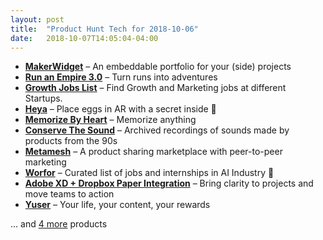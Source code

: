 ```yaml
---
layout: post
title:  "Product Hunt Tech for 2018-10-06"
date:   2018-10-07T14:05:04-04:00
---
```


* **[MakerWidget](https://www.producthunt.com/posts/makerwidget?utm_campaign=producthunt-api&utm_medium=api&utm_source=Application%3A+Daily+Digest+RSS+%28ID%3A+3202%29)** – An embeddable portfolio for your (side) projects
* **[Run an Empire 3.0](https://www.producthunt.com/posts/run-an-empire-3-0?utm_campaign=producthunt-api&utm_medium=api&utm_source=Application%3A+Daily+Digest+RSS+%28ID%3A+3202%29)** – Turn runs into adventures
* **[Growth Jobs List](https://www.producthunt.com/posts/growth-jobs-list?utm_campaign=producthunt-api&utm_medium=api&utm_source=Application%3A+Daily+Digest+RSS+%28ID%3A+3202%29)** – Find Growth and Marketing jobs at different Startups.
* **[Heya](https://www.producthunt.com/posts/heya-2?utm_campaign=producthunt-api&utm_medium=api&utm_source=Application%3A+Daily+Digest+RSS+%28ID%3A+3202%29)** – Place eggs in AR with a secret inside 🐣
* **[Memorize By Heart](https://www.producthunt.com/posts/memorize-by-heart?utm_campaign=producthunt-api&utm_medium=api&utm_source=Application%3A+Daily+Digest+RSS+%28ID%3A+3202%29)** – Memorize anything
* **[Conserve The Sound](https://www.producthunt.com/posts/conserve-the-sound?utm_campaign=producthunt-api&utm_medium=api&utm_source=Application%3A+Daily+Digest+RSS+%28ID%3A+3202%29)** – Archived recordings of sounds made by products from the 90s
* **[Metamesh](https://www.producthunt.com/posts/metamesh?utm_campaign=producthunt-api&utm_medium=api&utm_source=Application%3A+Daily+Digest+RSS+%28ID%3A+3202%29)** – A product sharing marketplace with peer-to-peer marketing
* **[Worfor](https://www.producthunt.com/posts/worfor?utm_campaign=producthunt-api&utm_medium=api&utm_source=Application%3A+Daily+Digest+RSS+%28ID%3A+3202%29)** – Curated list of jobs and internships in AI Industry 🤖
* **[Adobe XD + Dropbox Paper Integration](https://www.producthunt.com/posts/adobe-xd-dropbox-paper-integration?utm_campaign=producthunt-api&utm_medium=api&utm_source=Application%3A+Daily+Digest+RSS+%28ID%3A+3202%29)** – Bring clarity to projects and move teams to action
* **[Yuser](https://www.producthunt.com/posts/yuser?utm_campaign=producthunt-api&utm_medium=api&utm_source=Application%3A+Daily+Digest+RSS+%28ID%3A+3202%29)** – Your life, your content, your rewards

… and [4 more](https://www.producthunt.com/tech) products